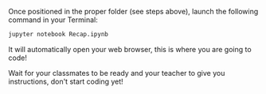 Once positioned in the proper folder (see steps above), launch the following command in your Terminal:

```bash
jupyter notebook Recap.ipynb
```

It will automatically open your web browser, this is where you are going to code!

Wait for your classmates to be ready and your teacher to give you instructions, don't start coding yet!
